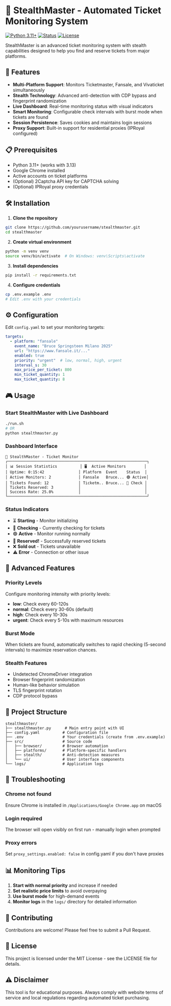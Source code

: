 # 🎯 StealthMaster - Automated Ticket Monitoring System

[![Python 3.11+](https://img.shields.io/badge/python-3.11+-blue.svg)](https://www.python.org/downloads/)
[![Status](https://img.shields.io/badge/status-active-success.svg)]()
[![License](https://img.shields.io/badge/license-MIT-blue.svg)]()

StealthMaster is an advanced ticket monitoring system with stealth capabilities designed to help you find and reserve tickets from major platforms.

## 🚀 Features

- **Multi-Platform Support**: Monitors Ticketmaster, Fansale, and Vivaticket simultaneously
- **Stealth Technology**: Advanced anti-detection with CDP bypass and fingerprint randomization
- **Live Dashboard**: Real-time monitoring status with visual indicators
- **Smart Monitoring**: Configurable check intervals with burst mode when tickets are found
- **Session Persistence**: Saves cookies and maintains login sessions
- **Proxy Support**: Built-in support for residential proxies (IPRoyal configured)

## 📋 Prerequisites

- Python 3.11+ (works with 3.13)
- Google Chrome installed
- Active accounts on ticket platforms
- (Optional) 2Captcha API key for CAPTCHA solving
- (Optional) IPRoyal proxy credentials

## 🛠️ Installation

1. **Clone the repository**
```bash
git clone https://github.com/yourusername/stealthmaster.git
cd stealthmaster
```

2. **Create virtual environment**
```bash
python -m venv venv
source venv/bin/activate  # On Windows: venv\Scripts\activate
```

3. **Install dependencies**
```bash
pip install -r requirements.txt
```

4. **Configure credentials**
```bash
cp .env.example .env
# Edit .env with your credentials
```

## ⚙️ Configuration

Edit `config.yaml` to set your monitoring targets:

```yaml
targets:
  - platform: "fansale"
    event_name: "Bruce Springsteen Milano 2025"
    url: "https://www.fansale.it/..."
    enabled: true
    priority: "urgent"  # low, normal, high, urgent
    interval_s: 30
    max_price_per_ticket: 800
    min_ticket_quantity: 1
    max_ticket_quantity: 8
```

## 🎮 Usage

### Start StealthMaster with Live Dashboard

```bash
./run.sh
# OR
python stealthmaster.py
```

### Dashboard Interface

```
🎯 StealthMaster - Ticket Monitor
┌─────────────────────────────────────────────────────────────┐
│ 📊 Session Statistics          │ 🖥️  Active Monitors        │
│ Uptime: 0:15:42               │ Platform  Event    Status  │
│ Active Monitors: 2            │ Fansale   Bruce... 🟢 Active│
│ Tickets Found: 12             │ Ticketm.. Bruce... 🔄 Check │
│ Tickets Reserved: 3           │                            │
│ Success Rate: 25.0%           │                            │
└─────────────────────────────────────────────────────────────┘
```

### Status Indicators

- ⏳ **Starting** - Monitor initializing
- 🔄 **Checking** - Currently checking for tickets
- 🟢 **Active** - Monitor running normally
- 🎉 **Reserved!** - Successfully reserved tickets
- ❌ **Sold out** - Tickets unavailable
- ⚠️  **Error** - Connection or other issue

## 🔧 Advanced Features

### Priority Levels

Configure monitoring intensity with priority levels:

- **low**: Check every 60-120s
- **normal**: Check every 30-60s (default)
- **high**: Check every 10-30s
- **urgent**: Check every 5-10s with maximum resources

### Burst Mode

When tickets are found, automatically switches to rapid checking (5-second intervals) to maximize reservation chances.

### Stealth Features

- Undetected ChromeDriver integration
- Browser fingerprint randomization
- Human-like behavior simulation
- TLS fingerprint rotation
- CDP protocol bypass

## 📁 Project Structure

```
stealthmaster/
├── stealthmaster.py      # Main entry point with UI
├── config.yaml          # Configuration file
├── .env                 # Your credentials (create from .env.example)
├── src/                 # Source code
│   ├── browser/         # Browser automation
│   ├── platforms/       # Platform-specific handlers
│   ├── stealth/         # Anti-detection measures
│   └── ui/              # User interface components
└── logs/                # Application logs
```

## 🐛 Troubleshooting

### Chrome not found
Ensure Chrome is installed in `/Applications/Google Chrome.app` on macOS

### Login required
The browser will open visibly on first run - manually login when prompted

### Proxy errors
Set `proxy_settings.enabled: false` in config.yaml if you don't have proxies

## 📊 Monitoring Tips

1. **Start with normal priority** and increase if needed
2. **Set realistic price limits** to avoid overpaying
3. **Use burst mode** for high-demand events
4. **Monitor logs** in the `logs/` directory for detailed information

## 🤝 Contributing

Contributions are welcome! Please feel free to submit a Pull Request.

## 📄 License

This project is licensed under the MIT License - see the LICENSE file for details.

## ⚠️ Disclaimer

This tool is for educational purposes. Always comply with website terms of service and local regulations regarding automated ticket purchasing.